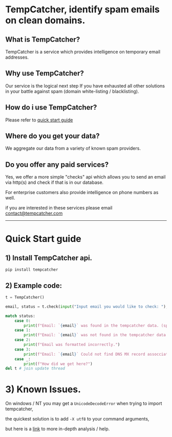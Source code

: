 # TempCatcher, identify spam emails on clean domains.

## What is TempCatcher?
TempCatcher is a service which provides intelligence on temporary email addresses.

## Why use TempCatcher? 
Our service is the logical next step If you have exhausted all other solutions in your battle against spam (domain white-listing / blacklisting).

## How do i use TempCatcher?
Please refer to [quick start guide](https://github.com/tempcacher/tempcatcher/README.md#quick-start-guide)

## Where do you get your data?
We aggregate our data from a variety of known spam providers.

## Do you offer any paid services?
Yes, we offer a more simple "checks" api which allows you to send an email via http(s) and check if that is in our database.

For enterprise customers also provide intelligence on phone numbers as well.

if you are interested in these services please email contact@tempcatcher.com

---

# Quick Start guide
## 1) Install TempCatcher api.

`pip install tempcatcher`

## 2) Example code:
```python
t = TempCatcher()

email, status = t.check(input("Input email you would like to check: "), dns = True)

match status:
    case 0:
        print(f"Email: `{email}` was found in the tempcatcher data. (spam)")
    case 1:
        print(f"Email: `{email}` was not found in the tempcatcher data. (not spam)")
    case 2:
        print(f"Email was formatted incorrectly.")
    case 3:
        print(f"Email: `{email}` Could not find DNS MX record assocciated with domain")
    case _:
        print(f"How did we get here?")
del t # join update thread
```

# 3) Known Issues.
On windows / NT you may get a `UnicodeDecodeError` when trying to import tempcatcher,

the quickest solution is to add `-X utf8` to your command arguments,

but here is a [link](https://github.com/pallets/click/issues/2121#issuecomment-1691716436) to more in-depth analysis / help.
